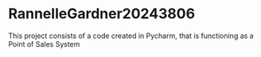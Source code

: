 # RannelleGardner20243806
This project consists of a code created in Pycharm, that is functioning as a Point of Sales System
